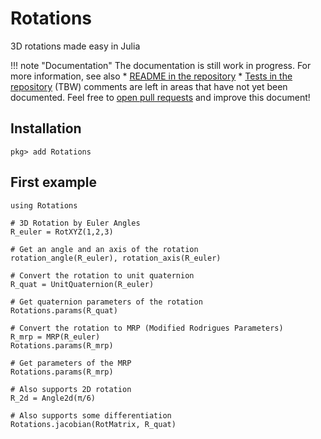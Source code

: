 # Rotations

3D rotations made easy in Julia

!!! note "Documentation"
    The documentation is still work in progress.
    For more information, see also
    * [README in the repository](https://github.com/JuliaGeometry/Rotations.jl)
    * [Tests in the repository](https://github.com/JuliaGeometry/Rotations.jl/tree/master/test)
    (TBW) comments are left in areas that have not yet been documented.
    Feel free to [open pull requests](https://github.com/JuliaGeometry/Rotations.jl/pulls) and improve this document!

## Installation
```
pkg> add Rotations
```

## First example

```@repl
using Rotations

# 3D Rotation by Euler Angles
R_euler = RotXYZ(1,2,3)

# Get an angle and an axis of the rotation
rotation_angle(R_euler), rotation_axis(R_euler)

# Convert the rotation to unit quaternion
R_quat = UnitQuaternion(R_euler)

# Get quaternion parameters of the rotation
Rotations.params(R_quat)

# Convert the rotation to MRP (Modified Rodrigues Parameters)
R_mrp = MRP(R_euler)
Rotations.params(R_mrp)

# Get parameters of the MRP
Rotations.params(R_mrp)

# Also supports 2D rotation
R_2d = Angle2d(π/6)

# Also supports some differentiation
Rotations.jacobian(RotMatrix, R_quat)
```
